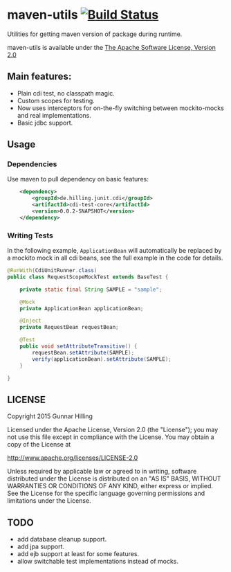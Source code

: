 maven-utils [![Build Status](https://travis-ci.org/guhilling/maven-utils.svg?branch=master)](https://travis-ci.org/guhilling/maven-utils)
========

Utilities for getting maven version of package during runtime.

maven-utils is available under the [The Apache Software License, Version 2.0](http://www.apache.org/licenses/LICENSE-2.0.txt)


## Main features:

* Plain cdi test, no classpath magic.
* Custom scopes for testing.
* Now uses interceptors for on-the-fly switching between mockito-mocks and real implementations.
* Basic jdbc support.

## Usage

### Dependencies

Use maven to pull dependency on basic features:

```xml
    <dependency>
        <groupId>de.hilling.junit.cdi</groupId>
        <artifactId>cdi-test-core</artifactId>
        <version>0.0.2-SNAPSHOT</version>
    </dependency>
```

### Writing Tests

In the following example, `ApplicationBean` will automatically be replaced by a mockito mock in all cdi
beans, see the full example in the code for details.

```java
@RunWith(CdiUnitRunner.class)
public class RequestScopeMockTest extends BaseTest {

    private static final String SAMPLE = "sample";

    @Mock
    private ApplicationBean applicationBean;

    @Inject
    private RequestBean requestBean;

    @Test
    public void setAttributeTransitive() {
        requestBean.setAttribute(SAMPLE);
        verify(applicationBean).setAttribute(SAMPLE);
    }

}

```

## LICENSE

 Copyright 2015 Gunnar Hilling

   Licensed under the Apache License, Version 2.0 (the "License");
   you may not use this file except in compliance with the License.
   You may obtain a copy of the License at

   http://www.apache.org/licenses/LICENSE-2.0

   Unless required by applicable law or agreed to in writing, software
   distributed under the License is distributed on an "AS IS" BASIS,
   WITHOUT WARRANTIES OR CONDITIONS OF ANY KIND, either express or implied.
   See the License for the specific language governing permissions and
   limitations under the License.


## TODO

* add database cleanup support.
* add jpa support.
* add ejb support at least for some features.
* allow switchable test implementations instead of mocks.
